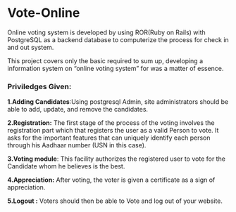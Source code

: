 # Vote-Online
Online voting system is developed by using ROR(Ruby on Rails) with PostgreSQL as a backend database to computerize the process for check in and out system.

This project covers only the basic required to sum up, developing a information system on “online voting system” for was a matter of essence.
### Priviledges Given:

**1.Adding Candidates**:Using postgresql Admin, site administrators should be able to add, update, and remove the candidates. 

**2.Registration:** The first stage of the process of the voting involves the registration part which  that registers the user as a valid Person to vote. It asks for the important features that can uniquely identify each person through his Aadhaar number (USN in this case).

**3.Voting module**: This facility authorizes the registered user to vote for the Candidate whom he believes is the best.

**4.Appreciation:** After voting, the voter is given a certificate as a sign of appreciation.

**5.Logout :** Voters should then be able to Vote and log out of your website.

